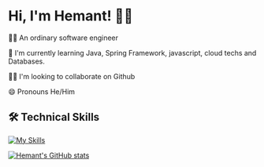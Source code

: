 # Hi, I'm Hemant! 👋🤓



👩‍💻 An ordinary software engineer

🧠 I'm currently learning Java, Spring Framework, javascript, cloud techs and Databases.

👯‍♀️ I'm looking to collaborate on Github

😄 Pronouns He/Him

## 🛠 Technical Skills
[![My Skills](https://skillicons.dev/icons?i=java,docker,react,git,bash,mysql,postgres,postman,maven,html,bootstrap,idea,vscode,vim,tailwind,spring,powershell&perline=8)](https://skillicons.dev)

[![Hemant's GitHub stats](https://github-readme-stats.vercel.app/api?username=hemantDwivedi&show_icons=true&theme=transparent)](https://github.com/anuraghazra/github-readme-stats)
